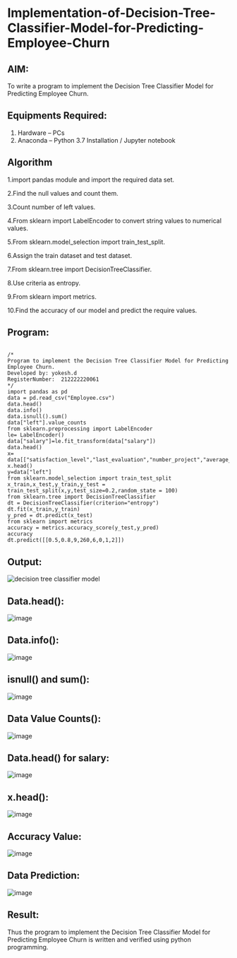 # Implementation-of-Decision-Tree-Classifier-Model-for-Predicting-Employee-Churn
## AIM:
To write a program to implement the Decision Tree Classifier Model for Predicting Employee Churn.
## Equipments Required:
1. Hardware – PCs
2. Anaconda – Python 3.7 Installation / Jupyter notebook

## Algorithm

1.import pandas module and import the required data set.

2.Find the null values and count them.

3.Count number of left values.

4.From sklearn import LabelEncoder to convert string values to numerical values.

5.From sklearn.model_selection import train_test_split.

6.Assign the train dataset and test dataset.

7.From sklearn.tree import DecisionTreeClassifier.

8.Use criteria as entropy.

9.From sklearn import metrics.

10.Find the accuracy of our model and predict the require values.

## Program:
```
  
/*
Program to implement the Decision Tree Classifier Model for Predicting Employee Churn.
Developed by: yokesh.d
RegisterNumber:  212222220061
*/
import pandas as pd
data = pd.read_csv("Employee.csv")
data.head()
data.info()
data.isnull().sum()
data["left"].value_counts
from sklearn.preprocessing import LabelEncoder
le= LabelEncoder()
data["salary"]=le.fit_transform(data["salary"])
data.head()
x= data[["satisfaction_level","last_evaluation","number_project","average_montly_hours","time_spend_company","Work_accident","promotion_last_5years","salary"]]
x.head()
y=data["left"]
from sklearn.model_selection import train_test_split
x_train,x_test,y_train,y_test = train_test_split(x,y,test_size=0.2,random_state = 100)
from sklearn.tree import DecisionTreeClassifier
dt = DecisionTreeClassifier(criterion="entropy")
dt.fit(x_train,y_train)
y_pred = dt.predict(x_test)
from sklearn import metrics
accuracy = metrics.accuracy_score(y_test,y_pred)
accuracy
dt.predict([[0.5,0.8,9,260,6,0,1,2]])
```

## Output:
![decision tree classifier model](sam.png)
## Data.head():
![image](https://github.com/22009150/Implementation-of-Decision-Tree-Classifier-Model-for-Predicting-Employee-Churn/assets/118708624/9e04f714-a610-408d-b1a9-8dd85b2d26ca)
## Data.info():
![image](https://github.com/22009150/Implementation-of-Decision-Tree-Classifier-Model-for-Predicting-Employee-Churn/assets/118708624/93170cd3-0c4a-48a4-a5dc-9fa300988810)
## isnull() and sum():
![image](https://github.com/22009150/Implementation-of-Decision-Tree-Classifier-Model-for-Predicting-Employee-Churn/assets/118708624/672f410e-c623-42ca-a3bb-a7dc0dd56e57)
## Data Value Counts():
![image](https://github.com/22009150/Implementation-of-Decision-Tree-Classifier-Model-for-Predicting-Employee-Churn/assets/118708624/5b877215-afa9-4d24-8089-2666ad8bfe6e)
## Data.head() for salary:
![image](https://github.com/22009150/Implementation-of-Decision-Tree-Classifier-Model-for-Predicting-Employee-Churn/assets/118708624/2a426f24-026b-4cc4-a4f4-d06c79b51c01)
## x.head():
![image](https://github.com/22009150/Implementation-of-Decision-Tree-Classifier-Model-for-Predicting-Employee-Churn/assets/118708624/454aa3e2-941b-441b-811f-820ddda8e208)
## Accuracy Value:
![image](https://github.com/22009150/Implementation-of-Decision-Tree-Classifier-Model-for-Predicting-Employee-Churn/assets/118708624/7b327d26-5101-4ede-b8bc-7fd2bee7076a)
## Data Prediction:
![image](https://github.com/22009150/Implementation-of-Decision-Tree-Classifier-Model-for-Predicting-Employee-Churn/assets/118708624/d86df3aa-373b-4beb-a92a-b728bbf492db)



## Result:
Thus the program to implement the  Decision Tree Classifier Model for Predicting Employee Churn is written and verified using python programming.
